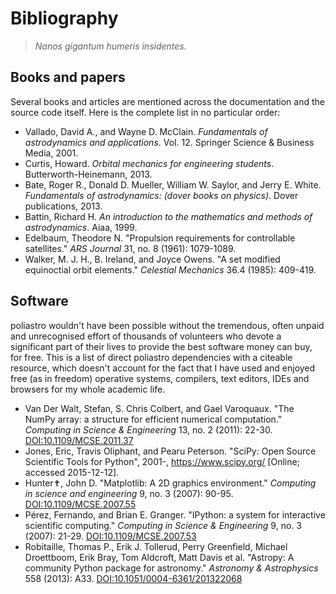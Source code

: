# Bibliography

> *Nanos gigantum humeris insidentes.*

## Books and papers

Several books and articles are mentioned across the documentation and
the source code itself. Here is the complete list in no particular
order:

- Vallado, David A., and Wayne D. McClain. *Fundamentals of
  astrodynamics and applications*. Vol. 12. Springer Science &
  Business Media, 2001.
- Curtis, Howard. *Orbital mechanics for engineering students*.
  Butterworth-Heinemann, 2013.
- Bate, Roger R., Donald D. Mueller, William W. Saylor, and Jerry E.
  White. *Fundamentals of astrodynamics: (dover books on physics)*.
  Dover publications, 2013.
- Battin, Richard H. *An introduction to the mathematics and methods
  of astrodynamics*. Aiaa, 1999.
- Edelbaum, Theodore N. \"Propulsion requirements for controllable
  satellites.\" *ARS Journal* 31, no. 8 (1961): 1079-1089.
- Walker, M. J. H., B. Ireland, and Joyce Owens. \"A set modified
  equinoctial orbit elements.\" *Celestial Mechanics* 36.4 (1985):
  409-419.

## Software

poliastro wouldn\'t have been possible without the tremendous, often unpaid and
unrecognised effort of thousands of volunteers who devote a significant
part of their lives to provide the best software money can buy, for
free. This is a list of direct poliastro dependencies with a citeable
resource, which doesn\'t account for the fact that I have used and
enjoyed free (as in freedom) operative systems, compilers, text editors,
IDEs and browsers for my whole academic life.

- Van Der Walt, Stefan, S. Chris Colbert, and Gael Varoquaux. \"The
  NumPy array: a structure for efficient numerical computation.\"
  *Computing in Science & Engineering* 13, no. 2 (2011): 22-30.
  [DOI:10.1109/MCSE.2011.37](http://dx.doi.org/10.1109/MCSE.2011.37)
- Jones, Eric, Travis Oliphant, and Pearu Peterson. \"SciPy: Open
  Source Scientific Tools for Python\", 2001-,
  <https://www.scipy.org/> \[Online; accessed 2015-12-12\].
- Hunter✝, John D. \"Matplotlib: A 2D graphics environment.\"
  *Computing in science and engineering* 9, no. 3 (2007): 90-95.
  [DOI:10.1109/MCSE.2007.55](http://dx.doi.org/10.1109/MCSE.2007.55)
- Pérez, Fernando, and Brian E. Granger. \"IPython: a system for
  interactive scientific computing.\" *Computing in Science &
  Engineering* 9, no. 3 (2007): 21-29.
  [DOI:10.1109/MCSE.2007.53](http://dx.doi.org/10.1109/MCSE.2007.53)
- Robitaille, Thomas P., Erik J. Tollerud, Perry Greenfield, Michael
  Droettboom, Erik Bray, Tom Aldcroft, Matt Davis et al. \"Astropy: A
  community Python package for astronomy.\" *Astronomy & Astrophysics*
  558 (2013): A33.
  [DOI:10.1051/0004-6361/201322068](http://dx.doi.org/10.1051/0004-6361/201322068)
